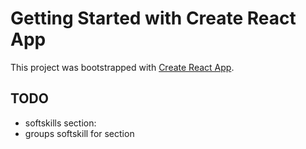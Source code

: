 # Getting Started with Create React App

This project was bootstrapped with [Create React App](https://github.com/facebook/create-react-app).

## TODO

- softskills section:
- groups softskill for section
